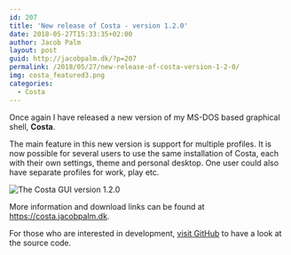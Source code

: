 ```yaml
---
id: 207
title: 'New release of Costa - version 1.2.0'
date: 2018-05-27T15:33:35+02:00
author: Jacob Palm
layout: post
guid: http://jacobpalm.dk/?p=207
permalink: /2018/05/27/new-release-of-costa-version-1-2-0/
img: costa_featured3.png
categories:
  - Costa
---
```

Once again I have released a new version of my MS-DOS based graphical shell, **Costa**.

The main feature in this new version is support for multiple profiles. It is now possible for several users to use the same installation of Costa, each with their own settings, theme and personal desktop. One user could also have separate profiles for work, play etc.

![The Costa GUI version 1.2.0]({{site.url}}/assets/img/120.png)

More information and download links can be found at <https://costa.jacobpalm.dk>.

For those who are interested in development, [visit GitHub](https://github.com/jacobpalm/costa) to have a look at the source code.